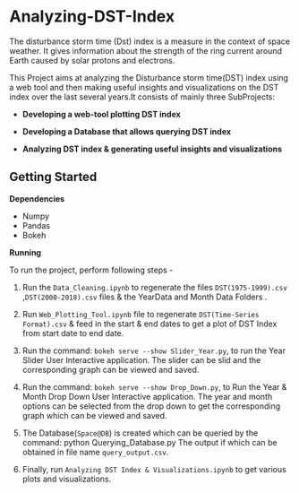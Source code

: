 # Analyzing-DST-Index
The disturbance storm time (Dst) index is a measure in the context of space weather. It gives information about the strength of the ring current around Earth caused by solar protons and electrons. 

This Project aims at analyzing the Disturbance storm time(DST) index using a web tool and then making useful insights and visualizations on the DST index over the last several years.It consists of mainly three SubProjects:

 - **Developing a web-tool plotting DST index**
 
 - **Developing a Database that allows querying DST index**
 
 - **Analyzing DST index & generating useful insights and visualizations**

## Getting Started
**Dependencies**

 + Numpy
 + Pandas
 + Bokeh
 
 
**Running**

To run the project, perform following steps -
1) Run the `Data_Cleaning.ipynb` to regenerate the files `DST(1975-1999).csv` ,`DST(2000-2018).csv` files & the YearData and Month Data Folders .

2) Run `Web_Plotting_Tool.ipynb` file to regenerate `DST(Time-Series Format).csv` & feed in the start & end dates to get a plot of DST Index from start date to end date.

3) Run the command:
`bokeh serve --show Slider_Year.py`,
to run the Year Slider User Interactive application. The slider can be slid and the corresponding graph can be viewed and saved.

4) Run the command:
`bokeh serve --show Drop_Down.py`,
to Run the Year & Month Drop Down User Interactive application. The year and month options can be selected from the drop down to get the corresponding graph which can be viewed and saved.

5) The Database(`Space@DB`) is created which can be queried by the command:
python Querying_Database.py
The output if which can be obtained in file name `query_output.csv`.

6) Finally, run `Analyzing DST Index & Visualizations.ipynb` to get various plots and visualizations.

